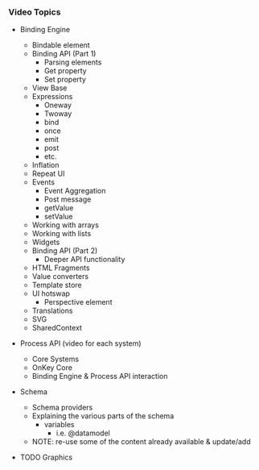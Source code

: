 ### Video Topics

- Binding Engine
    - Bindable element
    - Binding API (Part 1)
        - Parsing elements
        - Get property
        - Set property
    - View Base
    - Expressions
        - Oneway
        - Twoway
        - bind
        - once
        - emit
        - post
        - etc.
    - Inflation
    - Repeat UI
    - Events
        - Event Aggregation
        - Post message
        - getValue
        - setValue
    - Working with arrays
    - Working with lists
    - Widgets
    - Binding API (Part 2)
        - Deeper API functionality
    - HTML Fragments
    - Value converters
    - Template store
    - UI hotswap
        - Perspective element
    - Translations
    - SVG
    - SharedContext


- Process API (video for each system)
    - Core Systems
    - OnKey Core
    - Binding Engine & Process API interaction


- Schema
    - Schema providers
    - Explaining the various parts of the schema 
        - variables
            - i.e. @datamodel
    - NOTE: re-use some of the content already available & update/add


- TODO Graphics

